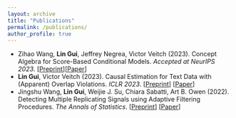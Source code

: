 ```yaml
---
layout: archive
title: "Publications"
permalink: /publications/
author_profile: true
---
```


<!-- ### Publications -->

- Zihao Wang, **Lin Gui**, Jeffrey Negrea, Victor Veitch (2023). Concept Algebra for Score-Based Conditional Models. *Accepted at NeurIPS 2023*. [[Preprint](https://arxiv.org/abs/2302.03693)][[Paper](https://openreview.net/pdf?id=ADnYrEX28C)]
- **Lin Gui**, Victor Veitch (2023). Causal Estimation for Text Data with (Apparent) Overlap Violations. *ICLR 2023*. [[Preprint](https://arxiv.org/abs/2210.00079)] [[Paper](https://openreview.net/pdf?id=Ha2MnQM9Ph)]
- Jingshu Wang, **Lin Gui**, Weijie J. Su, Chiara Sabatti, Art B. Owen (2022). Detecting Multiple Replicating Signals using Adaptive Filtering Procedures. *The Annals of Statistics*. [[Preprint](https://arxiv.org/abs/1610.03330)] [[Paper](https://projecteuclid.org/journals/annals-of-statistics/volume-50/issue-4/Detecting-multiple-replicating-signals-using-adaptive-filtering-procedures/10.1214/21-AOS2139.short)]

